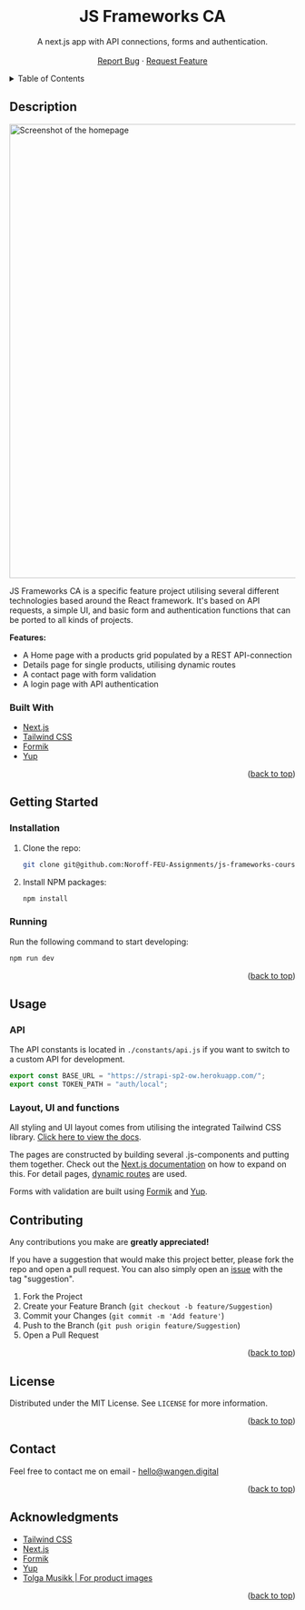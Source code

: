 <div id="top"></div>

<!-- PROJECT LOGO -->
<br />
<div align="center">

  <h1 align="center">JS Frameworks CA</h1>

  <p align="center">
    A next.js app with API connections, forms and authentication.
    <br />
    <br />
    <a href="https://github.com/Noroff-FEU-Assignments/js-frameworks-course-assignment-oysteinwangen/issues">Report Bug</a>
    ·
    <a href="https://github.com/Noroff-FEU-Assignments/js-frameworks-course-assignment-oysteinwangen/issues">Request Feature</a>
  </p>
</div>



<!-- TABLE OF CONTENTS -->
<details>
  <summary>Table of Contents</summary>
  <ol>
    <li>
      <a href="#description">Description</a>
      <ul>
        <li><a href="#built-with">Built With</a></li>
      </ul>
    </li>
    <li>
      <a href="#getting-started">Getting Started</a>
      <ul>
        <li><a href="#installation">Installation</a></li>
        <li><a href="#running">Running</a></li>
      </ul>
    </li>
    <li>
      <a href="#usage">Usage</a>
      <ul>
        <li><a href="#api">API</a></li>
        <li><a href="#layout-ui-and-functions">Layout, UI and functions</a></li>
      </ul>
    </li>
    <li><a href="#contributing">Contributing</a></li>
    <li><a href="#license">License</a></li>
    <li><a href="#contact">Contact</a></li>
    <li><a href="#acknowledgments">Acknowledgments</a></li>
  </ol>
</details>



<!-- DESCRIPTION -->
## Description

<img src="./JSFrameworksCAScreenshot.png" alt="Screenshot of the homepage" width="800">

JS Frameworks CA is a specific feature project utilising several different technologies based around the React framework. It's based on API requests, a simple UI, and basic form and authentication functions that can be ported to all kinds of projects.

**Features:**
* A Home page with a products grid populated by a REST API-connection
* Details page for single products, utilising dynamic routes
* A contact page with form validation
* A login page with API authentication

### Built With
* [Next.js](https://nextjs.org/)
* [Tailwind CSS](https://tailwindcss.com/)
* [Formik](https://formik.org/)
* [Yup](https://www.npmjs.com/package/yup)

<p align="right">(<a href="#top">back to top</a>)</p>



<!-- GETTING STARTED -->
## Getting Started
### Installation

1. Clone the repo:
   ```sh
   git clone git@github.com:Noroff-FEU-Assignments/js-frameworks-course-assignment-oysteinwangen.git
   ```
2. Install NPM packages:
   ```sh
   npm install
   ```
### Running

Run the following command to start developing:
```sh
npm run dev
```

<p align="right">(<a href="#top">back to top</a>)</p>


<!-- USAGE -->
## Usage

### API
The API constants is located in `./constants/api.js` if you want to switch to a custom API for development.
```js
export const BASE_URL = "https://strapi-sp2-ow.herokuapp.com/";
export const TOKEN_PATH = "auth/local";
```

### Layout, UI and functions
All styling and UI layout comes from utilising the integrated Tailwind CSS library. [Click here to view the docs](https://tailwindcss.com/docs).

The pages are constructed by building several .js-components and putting them together. Check out the [Next.js documentation](https://nextjs.org/docs) on how to expand on this. For detail pages, [dynamic routes](https://nextjs.org/docs/routing/dynamic-routes) are used.

Forms with validation are built using [Formik](https://formik.org/docs/overview) and [Yup](https://www.npmjs.com/package/yup).

<!-- CONTRIBUTING -->
## Contributing

Any contributions you make are **greatly appreciated!**

If you have a suggestion that would make this project better, please fork the repo and open a pull request. You can also simply open an [issue](https://github.com/Noroff-FEU-Assignments/js-frameworks-course-assignment-oysteinwangen/issues) with the tag "suggestion".

1. Fork the Project
2. Create your Feature Branch (`git checkout -b feature/Suggestion`)
3. Commit your Changes (`git commit -m 'Add feature'`)
4. Push to the Branch (`git push origin feature/Suggestion`)
5. Open a Pull Request

<p align="right">(<a href="#top">back to top</a>)</p>



<!-- LICENSE -->
## License

Distributed under the MIT License. See `LICENSE` for more information.

<p align="right">(<a href="#top">back to top</a>)</p>



<!-- CONTACT -->
## Contact

Feel free to contact me on email - [hello@wangen.digital](mailto:hello@wangen.digital)

<p align="right">(<a href="#top">back to top</a>)</p>



<!-- ACKNOWLEDGMENTS -->
## Acknowledgments

* [Tailwind CSS](https://tailwindcss.com/)
* [Next.js](https://nextjs.org/)
* [Formik](https://formik.org/)
* [Yup](https://www.npmjs.com/package/yup)
* [Tolga Musikk | For product images](https://tolgamusikk.no)

<p align="right">(<a href="#top">back to top</a>)</p>

